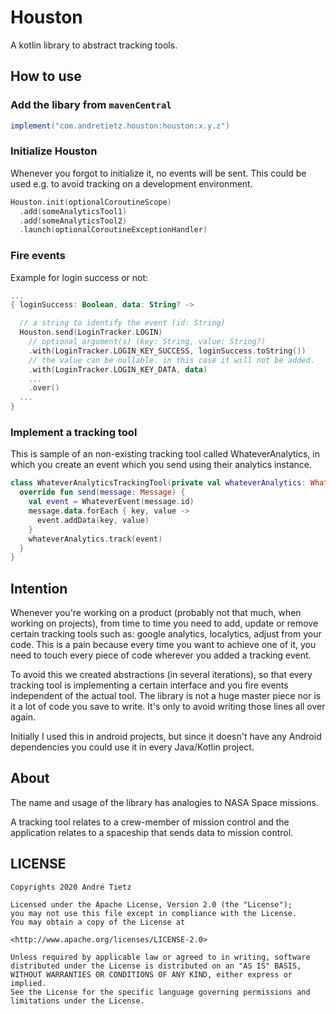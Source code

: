 # Houston
A kotlin library to abstract tracking tools.

## How to use
### Add the libary from `mavenCentral`
```groovy
implement("com.andretietz.houston:houston:x.y.z")
```
### Initialize Houston
Whenever you forgot to initialize it, no events will be sent. This could be used 
e.g. to avoid tracking on a development environment. 
```kotlin
Houston.init(optionalCoroutineScope)
  .add(someAnalyticsTool1) 
  .add(someAnalyticsTool2)
  .launch(optionalCoroutineExceptionHandler)
```

### Fire events
Example for login success or not:
```kotlin
...
{ loginSuccess: Boolean, data: String? -> 

  // a string to identify the event (id: String)
  Houston.send(LoginTracker.LOGIN) 
    // optional argument(s) (key: String, value: String?)
    .with(LoginTracker.LOGIN_KEY_SUCCESS, loginSuccess.toString())
    // the value can be nullable. in this case it will not be added.
    .with(LoginTracker.LOGIN_KEY_DATA, data)
    ...
    .over()
  ...
}
```

### Implement a tracking tool
This is sample of an non-existing tracking tool called WhateverAnalytics, in which you create an event which you send 
using their analytics instance.
```kotlin
class WhateverAnalyticsTrackingTool(private val whateverAnalytics: WhateverAnalytics) : TrackingTool {
  override fun send(message: Message) {
    val event = WhateverEvent(message.id)
    message.data.forEach { key, value ->
      event.addData(key, value)
    }
    whateverAnalytics.track(event)
  }
}
```

## Intention
Whenever you're working on a product (probably not that much, when working on projects),
from time to time you need to add, update or remove certain tracking tools such as: google analytics, localytics, adjust from your code.
This is a pain because every time you want to achieve one of it, you need to touch every
piece of code wherever you added a tracking event.

To avoid this we created abstractions (in several iterations), so that every tracking tool is implementing a certain interface
and you fire events independent of the actual tool. The library is not a huge master piece nor is it
a lot of code you save to write. It's only to avoid writing those lines all over again.

Initially I used this in android projects, but since it doesn't have any Android dependencies you could use it in
every Java/Kotlin project. 

## About
The name and usage of the library has analogies to NASA Space missions.

A tracking tool relates to a crew-member of mission control and the application relates
to a spaceship that sends data to mission control.
 
## LICENSE
```
Copyrights 2020 André Tietz

Licensed under the Apache License, Version 2.0 (the "License");
you may not use this file except in compliance with the License.
You may obtain a copy of the License at

<http://www.apache.org/licenses/LICENSE-2.0>

Unless required by applicable law or agreed to in writing, software
distributed under the License is distributed on an "AS IS" BASIS,
WITHOUT WARRANTIES OR CONDITIONS OF ANY KIND, either express or implied.
See the License for the specific language governing permissions and
limitations under the License.
```